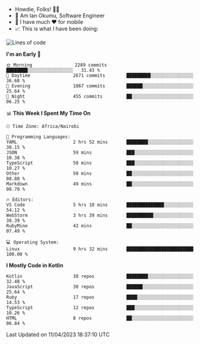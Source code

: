 
* Howdie, Folks! 👋🤓
* 🤪 Am Ian Okumu, Software Engineer
* 📱 I have much ❤️ for mobile
* 📈 This is what I have been doing:
  
<!-- <a href="https://otsembo.github.io/OtsemboPortfolio/" style="margin-right:.5%; margin-top=.5%;">
  <img align="center" src="https://github-readme-stats.vercel.app/api/top-langs/?username=otsembo&layout=compact" />
</a> -->

<!--START_SECTION:waka-->
![Lines of code](https://img.shields.io/badge/From%20Hello%20World%20I%27ve%20Written-5.9%20million%20lines%20of%20code-blue)

**I'm an Early 🐤** 

```text
🌞 Morning                2289 commits        ████████░░░░░░░░░░░░░░░░░   31.43 % 
🌆 Daytime                2671 commits        █████████░░░░░░░░░░░░░░░░   36.68 % 
🌃 Evening                1867 commits        ██████░░░░░░░░░░░░░░░░░░░   25.64 % 
🌙 Night                  455 commits         ██░░░░░░░░░░░░░░░░░░░░░░░   06.25 % 
```


📊 **This Week I Spent My Time On** 

```text
🕑︎ Time Zone: Africa/Nairobi

💬 Programming Languages: 
YAML                     2 hrs 52 mins       ████████░░░░░░░░░░░░░░░░░   30.15 % 
JSON                     59 mins             ███░░░░░░░░░░░░░░░░░░░░░░   10.38 % 
TypeScript               58 mins             ███░░░░░░░░░░░░░░░░░░░░░░   10.27 % 
Other                    50 mins             ██░░░░░░░░░░░░░░░░░░░░░░░   08.80 % 
Markdown                 49 mins             ██░░░░░░░░░░░░░░░░░░░░░░░   08.70 % 

🔥 Editors: 
VS Code                  5 hrs 10 mins       ██████████████░░░░░░░░░░░   54.12 % 
WebStorm                 3 hrs 39 mins       ██████████░░░░░░░░░░░░░░░   38.39 % 
RubyMine                 42 mins             ██░░░░░░░░░░░░░░░░░░░░░░░   07.49 % 

💻 Operating System: 
Linux                    9 hrs 32 mins       █████████████████████████   100.00 % 
```

**I Mostly Code in Kotlin** 

```text
Kotlin                   38 repos            ████████░░░░░░░░░░░░░░░░░   32.48 % 
JavaScript               30 repos            ██████░░░░░░░░░░░░░░░░░░░   25.64 % 
Ruby                     17 repos            ████░░░░░░░░░░░░░░░░░░░░░   14.53 % 
TypeScript               12 repos            ███░░░░░░░░░░░░░░░░░░░░░░   10.26 % 
HTML                     8 repos             ██░░░░░░░░░░░░░░░░░░░░░░░   06.84 % 
```




 Last Updated on 11/04/2023 18:37:10 UTC
<!--END_SECTION:waka-->

<br />
<br />
<br />
<br />
<br />
  
  </div>
<!---
otsembo/otsembo is a ✨ special ✨ repository because its `README.md` (this file) appears on your GitHub profile.
You can click the Preview link to take a look at your changes.
--->
